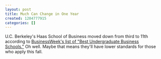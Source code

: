 ```yaml
---
layout: post
title: Much Can Change in One Year
created: 1204777915
categories: []
---
```

U.C. Berkeley's Haas School of Business moved down from third to 11th according to [BusinessWeek's list of "Best Undergraduate Business Schools."](http://www.businessweek.com/magazine/content/08_10/b4074049186360.htm) Oh well. Maybe that means they'll have lower standards for those who apply this fall.
